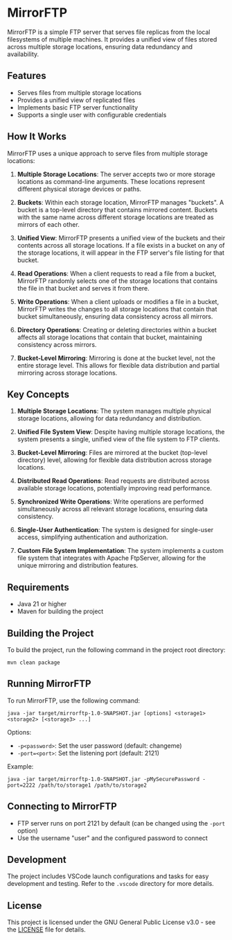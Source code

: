 # MirrorFTP

MirrorFTP is a simple FTP server that serves file replicas from the local filesystems of multiple machines. It provides a unified view of files stored across multiple storage locations, ensuring data redundancy and availability.

## Features

- Serves files from multiple storage locations
- Provides a unified view of replicated files
- Implements basic FTP server functionality
- Supports a single user with configurable credentials

## How It Works

MirrorFTP uses a unique approach to serve files from multiple storage locations:

1. **Multiple Storage Locations**: The server accepts two or more storage locations as command-line arguments. These locations represent different physical storage devices or paths.

2. **Buckets**: Within each storage location, MirrorFTP manages "buckets". A bucket is a top-level directory that contains mirrored content. Buckets with the same name across different storage locations are treated as mirrors of each other.

3. **Unified View**: MirrorFTP presents a unified view of the buckets and their contents across all storage locations. If a file exists in a bucket on any of the storage locations, it will appear in the FTP server's file listing for that bucket.

4. **Read Operations**: When a client requests to read a file from a bucket, MirrorFTP randomly selects one of the storage locations that contains the file in that bucket and serves it from there.

5. **Write Operations**: When a client uploads or modifies a file in a bucket, MirrorFTP writes the changes to all storage locations that contain that bucket simultaneously, ensuring data consistency across all mirrors.

6. **Directory Operations**: Creating or deleting directories within a bucket affects all storage locations that contain that bucket, maintaining consistency across mirrors.

7. **Bucket-Level Mirroring**: Mirroring is done at the bucket level, not the entire storage level. This allows for flexible data distribution and partial mirroring across storage locations.

## Key Concepts

1. **Multiple Storage Locations**: The system manages multiple physical storage locations, allowing for data redundancy and distribution.

2. **Unified File System View**: Despite having multiple storage locations, the system presents a single, unified view of the file system to FTP clients.

3. **Bucket-Level Mirroring**: Files are mirrored at the bucket (top-level directory) level, allowing for flexible data distribution across storage locations.

4. **Distributed Read Operations**: Read requests are distributed across available storage locations, potentially improving read performance.

5. **Synchronized Write Operations**: Write operations are performed simultaneously across all relevant storage locations, ensuring data consistency.

6. **Single-User Authentication**: The system is designed for single-user access, simplifying authentication and authorization.

7. **Custom File System Implementation**: The system implements a custom file system that integrates with Apache FtpServer, allowing for the unique mirroring and distribution features.

## Requirements

- Java 21 or higher
- Maven for building the project

## Building the Project

To build the project, run the following command in the project root directory:

```
mvn clean package
```

## Running MirrorFTP

To run MirrorFTP, use the following command:

```
java -jar target/mirrorftp-1.0-SNAPSHOT.jar [options] <storage1> <storage2> [<storage3> ...]
```

Options:
- `-p<password>`: Set the user password (default: changeme)
- `-port=<port>`: Set the listening port (default: 2121)

Example:
```
java -jar target/mirrorftp-1.0-SNAPSHOT.jar -pMySecurePassword -port=2222 /path/to/storage1 /path/to/storage2
```

## Connecting to MirrorFTP

- FTP server runs on port 2121 by default (can be changed using the `-port` option)
- Use the username "user" and the configured password to connect

## Development

The project includes VSCode launch configurations and tasks for easy development and testing. Refer to the `.vscode` directory for more details.

## License

This project is licensed under the GNU General Public License v3.0 - see the [LICENSE](https://www.gnu.org/licenses/gpl-3.0.html) file for details.
